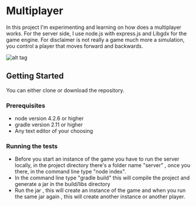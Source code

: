 # Multiplayer
In this project I'm experimenting and learning on how does a multiplayer works. For the server side, I use node.js with 
express.js and Libgdx for the game engine. For disclaimer is not really a game much more a simulation, you control a 
player that moves forward and backwards. 

![alt tag](https://cloud.githubusercontent.com/assets/9208418/24033728/9db8bc06-0aee-11e7-9ac5-640c3acd8e64.jpg)

## Getting Started
You can either clone or download the repository. 

### Prerequisites
+ node version 4.2.6 or higher
+ gradle version 2.11 or higher
+ Any text editor of your choosing

### Running the tests

+ Before you start an instance of the game you have to run the server locally, in the project directory there's a 
folder name "server" , once you there,  in the command line type "node index". 
+ In the command line type "gradle build" this will compile the project and generate a jar in the build/libs directory
+ Run the jar , this will create an  instance of the game and when you run the same jar again , this will create another 
instance or another player. 












